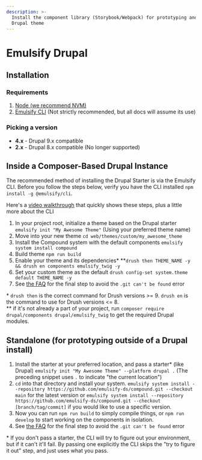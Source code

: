```yaml
---
description: >-
  Install the component library (Storybook/Webpack) for prototyping and/or as a
  Drupal theme
---
```


# Emulsify Drupal

## Installation

### Requirements

1. [Node (we recommend NVM)](https://github.com/nvm-sh/nvm)
2. [Emulsify CLI](https://docs.emulsify.info/supporting-projects/emulsify-cli) (Not strictly recommended, but all docs will assume its use)

### Picking a version

* **4.x** - Drupal 9.x compatible
* **2.x** - Drupal 8.x compatible (No longer supported)

## Inside a Composer-Based Drupal Instance

The recommended method of installing the Drupal Starter is via the Emulsify CLI. Before you follow the steps below, verify you have the CLI installed `npm install -g @emulsify/cli`.

Here's a [video walkthrough](https://modulesunraveled.wistia.com/medias/7cdtb3k40h) that quickly shows these steps, plus a little more about the CLI

1. In your project root, initialize a theme based on the Drupal starter `emulsify init "My Awesome Theme"` (Using your preferred theme name)
2. Move into your new theme `cd web/themes/custom/my_awesome_theme`
3. Install the Compound system with the default components `emulsify system install compound`
4. Build theme `npm run build`
5. Enable your theme and its dependencies\* \*\*`drush then THEME_NAME -y && drush en components emulsify_twig -y`
6. Set your custom theme as the default `drush config-set system.theme default THEME_NAME -y`
7. See [the FAQ](faq/) for the final step to avoid the `.git can't be found` error

\* `drush then` is the correct command for Drush versions >= 9. `drush en` is the command to use for Drush versions <= 8.\
\*\* if it's not already a part of your project, run `composer require drupal/components drupal/emulsify_twig` to get the required Drupal modules.

## Standalone (for prototyping outside of a Drupal install)

1. Install the starter at your preferred location, and pass a starter\* (like Drupal) `emulsify init "My Awesome Theme" --platform drupal .` (The preceding snippet uses `.` to indicate "the current location")
2. `cd` into that directory and install your system. `emulsify system install --repository https://github.com/emulsify-ds/compound.git --checkout main` for the latest version or `emulsify system install --repository https://github.com/emulsify-ds/compound.git --checkout [branch/tag/commit]` if you would like to use a specific version.
3. Now you can run `npm run build` to simply compile things, or `npm run develop` to start working on the components in isolation.
4. See [the FAQ](faq/) for the final step to avoid the `.git can't be found` error

\* If you don't pass a starter, the CLI will try to figure out your environment, but if it can't it'll fail. By passing one explicitly the CLI skips the "try to figure it out" step, and just uses what you pass.
